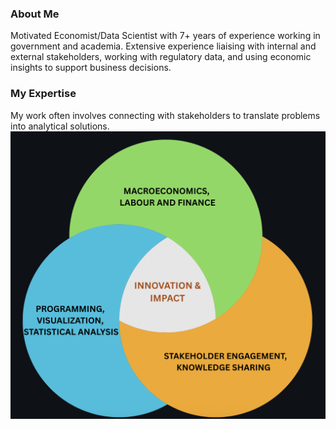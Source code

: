 
### About Me

Motivated Economist/Data Scientist with 7+ years of experience working in government and academia.
Extensive experience liaising with internal and external stakeholders, working with regulatory data, and
using economic insights to support business decisions.

### My Expertise
My work often involves connecting with stakeholders to translate problems into analytical solutions.
<img src="Logo.png" alt="Your Project Logo" width="1500">



